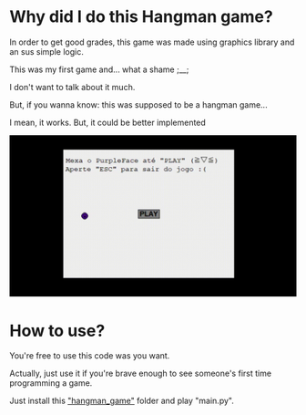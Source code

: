 # Why did I do this Hangman game?

In order to get good grades, this game was made using graphics library and an sus simple logic.

This was my first game and... what a shame ;__;

I don't want to talk about it much.

But, if you wanna know: this was supposed to be a hangman game...

I mean, it works. But, it could be better implemented

![Demo](https://github.com/3Strela/Games_University/blob/main/_secret_folder/hangman.gif)

# How to use?

You're free to use this code was you want.

Actually, just use it if you're brave enough to see someone's first time programming a game.

Just install this ["hangman_game"](https://github.com/3Strela/Games_University/tree/main/What_did_I_do/hangman_game) folder and play "main.py".